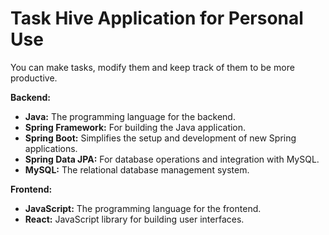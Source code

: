 # Task Hive Application for Personal Use
 You can make tasks, modify them and keep track of them to be more productive.
  
**Backend:**
  - **Java:** The programming language for the backend.
  - **Spring Framework:** For building the Java application.
  - **Spring Boot:** Simplifies the setup and development of new Spring applications.
  - **Spring Data JPA:** For database operations and integration with MySQL.
  - **MySQL:** The relational database management system.

**Frontend:**
  - **JavaScript:** The programming language for the frontend.
  - **React:** JavaScript library for building user interfaces.
